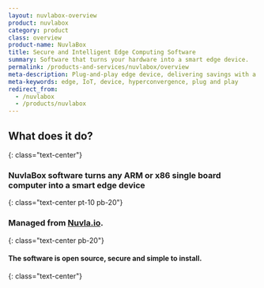 ```yaml
---
layout: nuvlabox-overview
product: nuvlabox
category: product
class: overview
product-name: NuvlaBox
title: Secure and Intelligent Edge Computing Software
summary: Software that turns your hardware into a smart edge device.
permalink: /products-and-services/nuvlabox/overview
meta-description: Plug-and-play edge device, delivering savings with a simple, secure and private "cloud-in-a-box" solution. Build scalable IoT systems, reduce operational costs and improve efficiency.
meta-keywords: edge, IoT, device, hyperconvergence, plug and play
redirect_from:
  - /nuvlabox
  - /products/nuvlabox
---
```


## What does it do?
{: class="text-center"}

### NuvlaBox software turns any ARM or x86 single board computer into a smart edge device
{: class="text-center pt-10 pb-20"}

### Managed from [Nuvla.io](/products-and-services/nuvla-io/overview).
{: class="text-center pb-20"}

#### The software is open source, secure and simple to install.
{: class="text-center"}
